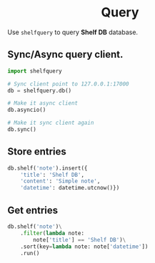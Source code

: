 <h1 class="color-p" style="text-align: center;">Query</h1>

Use `shelfquery` to query **Shelf DB** database.

## Sync/Async query client.
```python
import shelfquery

# Sync client point to 127.0.0.1:17000
db = shelfquery.db()

# Make it async client
db.asyncio()

# Make it sync client again
db.sync()
```

## Store entries
```python
db.shelf('note').insert({
    'title': 'Shelf DB',
    'content': 'Simple note',
    'datetime': datetime.utcnow()})
```

## Get entries
```python
db.shelf('note')\
    .filter(lambda note:
        note['title'] == 'Shelf DB')\
    .sort(key=lambda note: note['datetime'])
    .run()
```